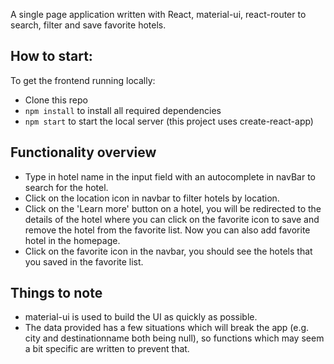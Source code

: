 A single page application written with React, material-ui, react-router to search, filter and save favorite hotels.

## How to start:

To get the frontend running locally:

- Clone this repo
- `npm install` to install all required dependencies
- `npm start` to start the local server (this project uses create-react-app)


## Functionality overview

- Type in hotel name in the input field with an autocomplete in navBar to search for the hotel.
- Click on the location icon in navbar to filter hotels by location.
- Click on the 'Learn more' button on a hotel, you will be redirected to the details of the hotel where you can click on the favorite icon to save and remove the hotel from the favorite list. Now you can also add favorite hotel in the homepage.
- Click on the favorite icon in the navbar, you should see the hotels that you saved in the favorite list.


## Things to note
- material-ui is used to build the UI as quickly as possible.
- The data provided has a few situations which will break the app (e.g. city and destinationname both being null), so functions which may seem a bit specific are written to prevent that.

